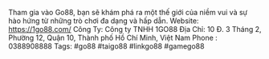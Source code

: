 Tham gia vào Go88, bạn sẽ khám phá ra một thế giới của niềm vui và sự hào hứng từ những trò chơi đa dạng và hấp dẫn.
Website: https://1go88.com/ 
Công Ty: Công ty TNHH 1GO88
Địa Chỉ: 10 Đ. 3 Tháng 2, Phường 12, Quận 10, Thành phố Hồ Chí Minh, Việt Nam
Phone : 0388908888
Tags: #go88 #taigo88 #linkgo88 #gamego88
